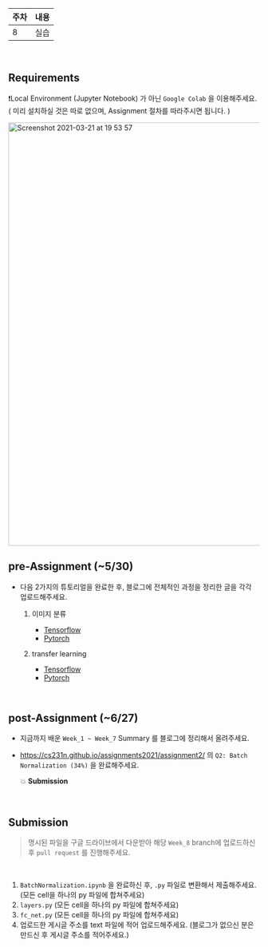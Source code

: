 | 주차 | 내용 |
| ---- | ---- |
| 8    | 실습 |

<br />



## Requirements

❗️Local Environment (Jupyter Notebook) 가 아닌  `Google Colab` 을 이용해주세요. ( 미리 설치하실 것은 따로 없으며, Assignment 절차를 따라주시면 됩니다. )

<img width="848" alt="Screenshot 2021-03-21 at 19 53 57" src="https://user-images.githubusercontent.com/49134038/111903237-9086c680-8a84-11eb-8652-19a7668d106a.png">

<br />



## pre-Assignment (~5/30)

* 다음 2가지의 튜토리얼을 완료한 후, 블로그에 전체적인 과정을 정리한 글을 각각 업로드해주세요.

  1. 이미지 분류
     * [Tensorflow]( https://www.tensorflow.org/tutorials/images/classification?hl=ko )
     * [Pytorch](https://pytorch.org/tutorials/beginner/blitz/cifar10_tutorial.html#sphx-glr-beginner-blitz-cifar10-tutorial-py)

  2. transfer learning
     * [Tensorflow](  https://www.tensorflow.org/tutorials/images/transfer_learning?hl=ko )
     * [Pytorch](https://tutorials.pytorch.kr/beginner/transfer_learning_tutorial.html)

<br />



## post-Assignment (~6/27)

* 지금까지 배운 `Week_1 ~ Week_7` Summary 를 블로그에 정리해서 올려주세요.

* https://cs231n.github.io/assignments2021/assignment2/ 의 `Q2: Batch Normalization (34%)` 을 완료해주세요.

  💥 **Submission**

<br />



## Submission

> 명시된 파일을 구글 드라이브에서 다운받아 해당 `Week_8`  branch에 업로드하신 후 `pull request` 를 진행해주세요.

<br />



1. `BatchNormalization.ipynb` 을 완료하신 후, `.py` 파일로 변환해서 제출해주세요. (모든 cell을 하나의 py 파일에 합쳐주세요)
2. `layers.py` (모든 cell을 하나의 py 파일에 합쳐주세요)
3. `fc_net.py` (모든 cell을 하나의 py 파일에 합쳐주세요)
4. 업로드한 게시글 주소를 text 파일에 적어 업로드해주세요. (블로그가 없으신 분은 만드신 후 게시글 주소를 적어주세요.)

